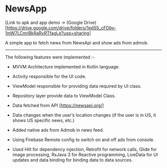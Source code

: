 # NewsApp

[Link to apk and app demo -> (Google Drive)[https://drive.google.com/drive/folders/1edS5_cFDby-1mW7LCmrBkRaRvRTfagLe?usp=sharing]

A simple app to fetch news from NewsApi and show ads from admob.

***

The following features were implemented :-

- MVVM Architecture implemented in Kotlin language.

- Activity responsible for the UI code.

- ViewModel responsible for providing data required by UI class.

- Repository layer provide data to ViewModel Class.

- Data fetched from API [https://newsapi.org/]

- Data changes when the user’s location changes (if the user is in US, it shows US specific news, etc.)

- Added native ads from Admob in news feed.

- Using Firebase Remote config to switch on and off ads from console.

- Used Hilt for dependency injection, Retrofit for network calls, Glide for image processing, RxJava 3 for Reactive programming, LiveData for UI updates and data binding for binding data to data sources. 
